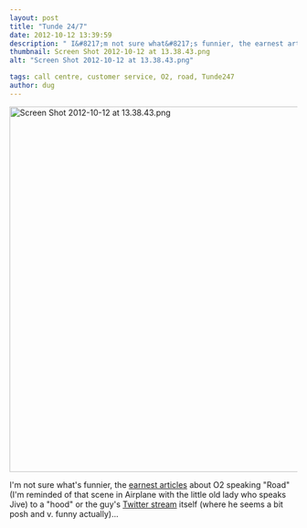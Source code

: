 ```yaml
---
layout: post
title: "Tunde 24/7"
date: 2012-10-12 13:39:59
description: " I&#8217;m not sure what&#8217;s funnier, the earnest articles about O2 speaking &#8220;Road&#8221; (I&#8217;m reminded of that scene in Airplane with the little old lady who speaks Jive) to a &#8220;hood&#8221; or the guy&#8217;s Twitter stream itself (where he seems&#8230;"
thumbnail: Screen Shot 2012-10-12 at 13.38.43.png
alt: "Screen Shot 2012-10-12 at 13.38.43.png"

tags: call centre, customer service, O2, road, Tunde247
author: dug
---
```


<p><a href="http://donkeyontheedge.com/assets_c/2012/10/Screen%20Shot%202012-10-12%20at%2013.38.43-942.html" onclick="window.open('http://donkeyontheedge.com/assets_c/2012/10/Screen%20Shot%202012-10-12%20at%2013.38.43-942.html','popup','width=594,height=447,scrollbars=no,resizable=no,toolbar=no,directories=no,location=no,menubar=no,status=no,left=0,top=0'); return false"><img src="http://donkeyontheedge.com/assets_c/2012/10/Screen%20Shot%202012-10-12%20at%2013.38.43-thumb-580x436-942.png" width="640" foo="436" alt="Screen Shot 2012-10-12 at 13.38.43.png"  style="" /></a></p>

<p>I'm not sure what's funnier, the <a href="http://www.callcentre.co.uk/page.cfm/Action=library/libID=1/libEntryID=4620">earnest articles</a> about O2 speaking "Road" (I'm reminded of that scene in Airplane with the little old lady who speaks Jive) to a "hood" or the guy's <a href="https://twitter.com/tunde24_7">Twitter stream</a> itself (where he seems a bit posh and v. funny actually)...</p>
